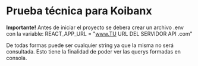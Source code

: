 # Prueba técnica para Koibanx

**Importante!**
Antes de iniciar el proyecto se debera crear un archivo .env con la variable:
REACT_APP_URL = "www.TU URL DEL SERVIDOR API .com"

De todas formas puede ser cualquier string ya que la misma no será consultada.
Esto tiene la finalidad de poder ver las querys formadas en consola.
